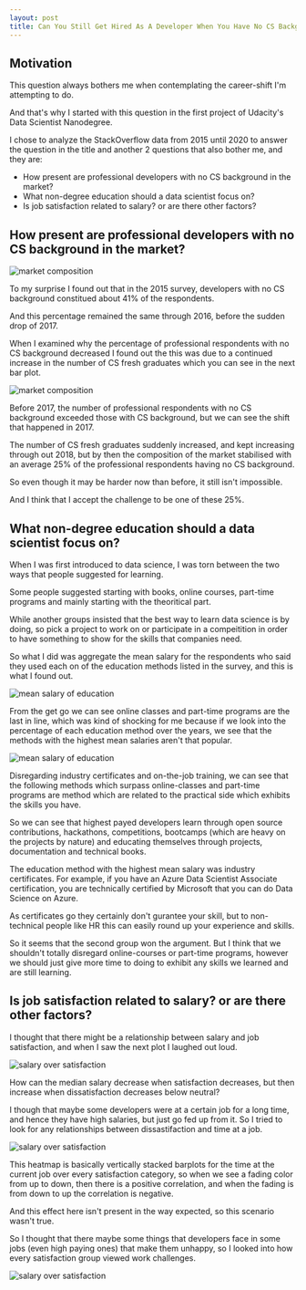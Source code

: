 ```yaml
---
layout: post
title: Can You Still Get Hired As A Developer When You Have No CS Background?
---
```


## Motivation

This question always bothers me when contemplating the career-shift I'm attempting to do.

And that's why I started with this question in the first project of Udacity's Data Scientist Nanodegree.

I chose to analyze the StackOverflow data from 2015 until 2020 to answer the question in the title and another 2 questions that also bother me, and they are:
* How present are professional developers with no CS background in the market?
* What non-degree education should a data scientist focus on?
* Is job satisfaction related to salary? or are there other factors?


## How present are professional developers with no CS background in the market?

![market composition](../images/stackoverflow/market_composition_donut.png)

To my surprise I found out that in the 2015 survey, developers with no CS background constitued about 41% of the respondents.

And this percentage remained the same through 2016, before the sudden drop of 2017.

When I examined why the percentage of professional respondents with no CS background decreased I found out the this was due to a continued increase in the number of CS fresh graduates which you can see in the next bar plot.

![market composition](../images/stackoverflow/market_composition_bar.png)

Before 2017, the number of professional respondents with no CS background exceeded those with CS background, but we can see the shift that happened in 2017.

The number of CS fresh graduates suddenly increased, and kept increasing through out 2018, but by then the composition of the market stabilised with an average 25% of the professional respondents having no CS background.

So even though it may be harder now than before, it still isn't impossible.

And I think that I accept the challenge to be one of these 25%.


## What non-degree education should a data scientist focus on?

When I was first introduced to data science, I was torn between the two ways that people suggested for learning.

Some people suggested starting with books, online courses, part-time programs and mainly starting with the theoritical part.

While another groups insisted that the best way to learn data science is by doing, so pick a project to work on or participate in a compeitition in order to have something to show for the skills that companies need.

So what I did was aggregate the mean salary for the respondents who said they used each on of the education methods listed in the survey, and this is what I found out.

![mean salary of education](../images/stackoverflow/ds_eduation_mean_salary.png)

From the get go we can see online classes and part-time programs are the last in line, which was kind of shocking for me because if we look into the percentage of each education method over the years, we see that the methods with the highest mean salaries aren't that popular. 

![mean salary of education](../images/stackoverflow/ds_education_donut.png)

Disregarding industry certificates and on-the-job training, we can see that the following methods which surpass online-classes and part-time programs are method which are related to the practical side which exhibits the skills you have.

So we can see that highest payed developers learn through open source contributions, hackathons, competitions, bootcamps (which are heavy on the projects by nature) and educating themselves through projects, documentation and technical books.

The education method with the highest mean salary was industry certificates. For example, if you have an Azure Data Scientist Associate certification, you are technically certified by Microsoft that you can do Data Science on Azure. 

As certificates go they certainly don't gurantee your skill, but to non-technical people like HR this can easily round up your experience and skills.

So it seems that the second group won the argument. But I think that we shouldn't totally disregard online-courses or part-time programs, however we should just give more time to doing to exhibit any skills we learned and are still learning.




## Is job satisfaction related to salary? or are there other factors?

I thought that there might be a relationship between salary and job satisfaction, and when I saw the next plot I laughed out loud.

![salary over satisfaction](../images/stackoverflow/salary_vs_js.png)

How can the median salary decrease when satisfaction decreases, but then increase when dissatisfaction decreases below neutral?

I though that maybe some developers were at a certain job for a long time, and hence they have high salaries, but just go fed up from it. So I tried to look for any relationships between dissastifaction and time at a job.

![salary over satisfaction](../images/stackoverflow/js_vs_hiredate.png)

This heatmap is basically vertically stacked barplots for the time at the current job over every satisfaction category, so when we see a fading color from up to down, then there is a positive correlation, and when the fading is from down to up the correlation is negative.

And this effect here isn't present in the way expected, so this scenario wasn't true.

So I thought that there maybe some things that developers face in some jobs (even high paying ones) that make them unhappy, so I looked into how every satisfaction group viewed work challenges.

![salary over satisfaction](../images/stackoverflow/js_vs_challenges.png)
